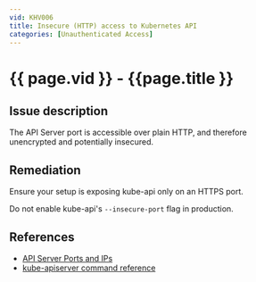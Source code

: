 ```yaml
---
vid: KHV006
title: Insecure (HTTP) access to Kubernetes API
categories: [Unauthenticated Access]
---
```


# {{ page.vid }} - {{page.title }}

## Issue description

The API Server port is accessible over plain HTTP, and therefore unencrypted and potentially insecured.

## Remediation

Ensure your setup is exposing kube-api only on an HTTPS port.

Do not enable kube-api's `--insecure-port` flag in production.


## References

- [API Server Ports and IPs](https://kubernetes.io/docs/reference/access-authn-authz/controlling-access/#api-server-ports-and-ips)
- [kube-apiserver command reference](https://kubernetes.io/docs/reference/command-line-tools-reference/kube-apiserver/)
